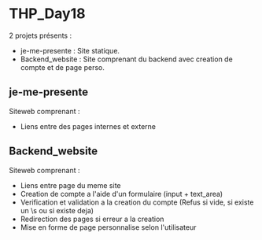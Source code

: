 # THP_Day18
2 projets présents :
* je-me-presente : Site statique.
* Backend_website : Site comprenant du backend avec creation de compte et de page perso.

## je-me-presente
Siteweb comprenant :
* Liens entre des pages internes et externe

## Backend_website
Siteweb comprenant :
* Liens entre page du meme site
* Creation de compte a l'aide d'un formulaire (input + text_area)
* Verification et validation a la creation du compte (Refus si vide, si existe un \s ou si existe deja)
* Redirection des pages si erreur a la creation
* Mise en forme de page personnalise selon l'utilisateur
